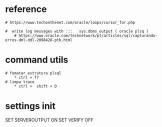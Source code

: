 # reference
	# https://www.techonthenet.com/oracle/loops/cursor_for.php
	
	#  write log messages with :::   sys.dbms_output ( oracle plsq )
		# https://www.oracle.com/technetwork/pt/articles/sql/capturando-erros-dml-ddl-2098428-ptb.html

# command utils 
	# fomatar estrutura plsql 
		* ctrl + f7
	# limpa trace
		* ctrl +  shift + D





# settings init

SET SERVEROUTPUT ON
SET VERIFY OFF

